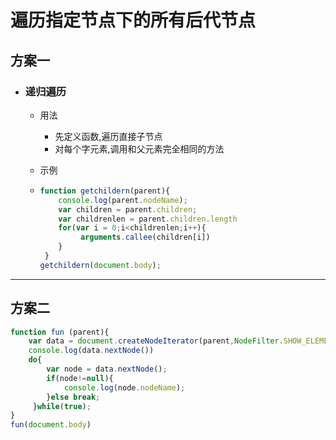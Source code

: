 # 遍历指定节点下的所有后代节点

## 方案一

- ### 递归遍历

  - 用法

    - 先定义函数,遍历直接子节点
    - 对每个字元素,调用和父元素完全相同的方法

  - 示例

  - ```javascript
    function getchildern(parent){
        console.log(parent.nodeName);
        var children = parent.children;
        var childrenlen = parent.children.length
        for(var i = 0;i<childrenlen;i++){
             arguments.callee(children[i])
        }
     }
    getchildern(document.body);
    ```

---

## 方案二

```javascript
function fun (parent){
    var data = document.createNodeIterator(parent,NodeFilter.SHOW_ELEMENT,null,false);
    console.log(data.nextNode())
    do{
        var node = data.nextNode();
        if(node!=null){
            console.log(node.nodeName);
        }else break;
     }while(true);
}
fun(document.body)
```

